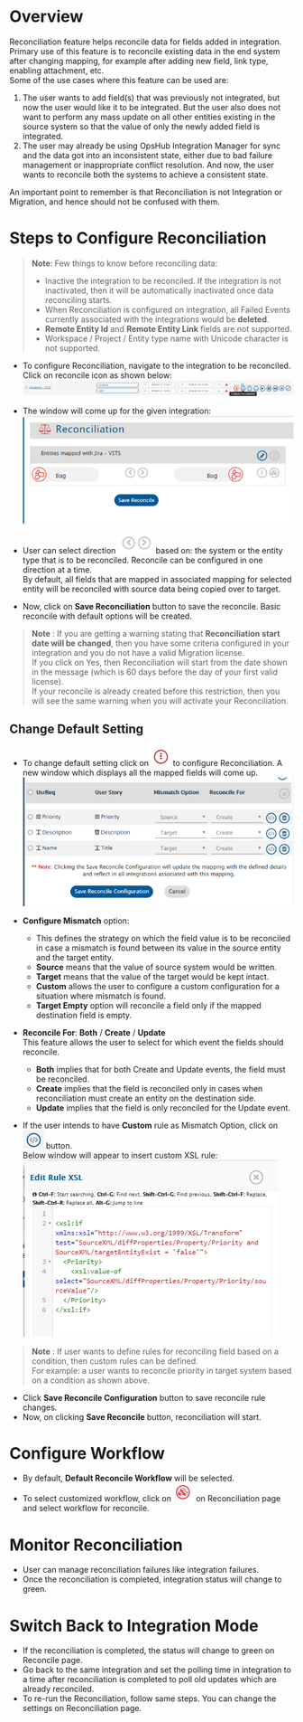 # Overview

Reconciliation feature helps reconcile data for fields added in integration. Primary use of this feature is to reconcile existing data in the end system after changing mapping, for example after adding new field, link type, enabling attachment, etc.  
Some of the use cases where this feature can be used are:
1. The user wants to add field(s) that was previously not integrated, but now the user would like it to be integrated. But the user also does not want to perform any mass update on all other entities existing in the source system so that the value of only the newly added field is integrated.  
2. The user may already be using OpsHub Integration Manager for sync and the data got into an inconsistent state, either due to bad failure management or inappropriate conflict resolution. And now, the user wants to reconcile both the systems to achieve a consistent state.  

An important point to remember is that Reconciliation is not Integration or Migration, and hence should not be confused with them.

# Steps to Configure Reconciliation

> **Note**: Few things to know before reconciling data:  
> - Inactive the integration to be reconciled. If the integration is not inactivated, then it will be automatically inactivated once data reconciling starts.  
> - When Reconciliation is configured on integration, all Failed Events currently associated with the integrations would be **deleted**.  
> - **Remote Entity Id** and **Remote Entity Link** fields are not supported.  
> - Workspace / Project / Entity type name with Unicode character is not supported.

- To configure Reconciliation, navigate to the integration to be reconciled. Click on reconcile icon as shown below:  
  ![Reconcile Icon](../assets/reconcileicon.png)

- The window will come up for the given integration:  
  ![Config](../assets/Config1.PNG)

- User can select direction ![Direction](../assets/directionforreconcile.png) based on: the system or the entity type that is to be reconciled. Reconcile can be configured in one direction at a time.  
  By default, all fields that are mapped in associated mapping for selected entity will be reconciled with source data being copied over to target.

- Now, click on **Save Reconciliation** button to save the reconcile. Basic reconcile with default options will be created.

> **Note** : If you are getting a warning stating that **Reconciliation start date will be changed**, then you have some criteria configured in your integration and you do not have a valid Migration license.  
> If you click on Yes, then Reconciliation will start from the date shown in the message (which is 60 days before the day of your first valid license).  
> If your reconcile is already created before this restriction, then you will see the same warning when you will activate your Reconciliation.

## Change Default Setting

- To change default setting click on ![Config Rule](../assets/configrule.png) to configure Reconciliation. A new window which displays all the mapped fields will come up.  
  ![Mapping Fields](../assets/Mapping.png)

- **Configure Mismatch** option:  
  - This defines the strategy on which the field value is to be reconciled in case a mismatch is found between its value in the source entity and the target entity.  
  - **Source** means that the value of source system would be written.  
  - **Target** means that the value of the target would be kept intact.  
  - **Custom** allows the user to configure a custom configuration for a situation where mismatch is found.  
  - **Target Empty** option will reconcile a field only if the mapped destination field is empty.

- **Reconcile For**: **Both** / **Create** / **Update**  
  This feature allows the user to select for which event the fields should reconcile.  
  - **Both** implies that for both Create and Update events, the field must be reconciled.  
  - **Create** implies that the field is reconciled only in cases when reconciliation must create an entity on the destination side.  
  - **Update** implies that the field is only reconciled for the Update event.

- If the user intends to have **Custom** rule as Mismatch Option, click on ![Edit Rule Icon](../assets/editruleicon.png) button.  
  Below window will appear to insert custom XSL rule:  
  ![Custom Rule](../assets/editrule.png)

> **Note** : If user wants to define rules for reconciling field based on a condition, then custom rules can be defined.  
> For example: a user wants to reconcile priority in target system based on a condition as shown above.

- Click **Save Reconcile Configuration** button to save reconcile rule changes.  
- Now, on clicking **Save Reconcile** button, reconciliation will start.

# Configure Workflow

- By default, **Default Reconcile Workflow** will be selected.  
- To select customized workflow, click on ![Config Workflow](../assets/configworkflow.png) on Reconciliation page and select workflow for reconcile.

# Monitor Reconciliation

- User can manage reconciliation failures like integration failures.  
- Once the reconciliation is completed, integration status will change to green.

# Switch Back to Integration Mode

- If the reconciliation is completed, the status will change to green on Reconcile page.  
- Go back to the same integration and set the polling time in integration to a time after reconciliation is completed to poll old updates which are already reconciled.  
- To re-run the Reconciliation, follow same steps. You can change the settings on Reconciliation page.
